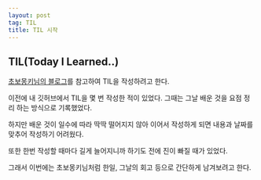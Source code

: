 ```yaml
---
layout: post
tag: TIL
title: TIL 시작
---
```


## TIL(Today I Learned..)
[초보몽키님의 블로그](https://wayhome25.github.io/til/2017/02/16/TIL-start/)를 참고하여 TIL을 작성하려고 한다.

이전에 내 깃허브에서 TIL을 몇 번 작성한 적이 있었다. 그때는 그날 배운 것을 요점 정리 하는 방식으로 기록했었다.

하지만 배운 것이 일수에 따라 딱딱 떨어지지 않아 이어서 작성하게 되면 내용과 날짜를 맞추어 작성하기 어려웠다.

또한 한번 작성할 때마다 길게 늘어지니까 하기도 전에 진이 빠질 때가 있었다.

그래서 이번에는 초보몽키님처럼 한일, 그날의 회고 등으로 간단하게 남겨보려고 한다.
